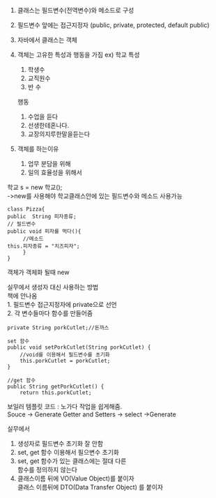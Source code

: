 1. 클래스는 필드변수(전역변수)와 메소드로 구성
2. 필드변수 앞에는 접근지정자
    (public, private, protected, default public)
3. 자바에서 클래스는 객체
4. 객체는 고유한 특성과 행동을 가짐
    ex) 학교
    특성
    1. 학생수
    2. 교직원수
    3. 반 수   
    
    행동
    1. 수업을 듣다
    2. 선생한테혼나다.
    3. 교장의지루한말을듣는다
5. 객체를 하는이유
    1. 업무 분담을 위해
    2. 일의 효율성을 위해서

학교 s = new 학교();  
->new를 사용해야 학교클래스안에 있는
  필드변수와 메소드 사용가능


    class Pizza{  
    public  String 피자종류;  
    // 필드변수  
    public void 피자를 먹다(){  
         //메소드  
    this.피자종류 = "치즈피자";  
         }  
    }

객체가 객체화 될때 new

실무에서 생성자 대신 사용하는 방법  
	책에 안나옴  
    1. 필드변수 접근지정자에 private으로 선언  
    2. 각 변수들마다 함수를 만들어줌  
	
    

    private String porkCutlet;//돈까스

    set 함수
	public void setPorkCutlet(String porkCutlet) {
		//void를 이용해서 필드변수를 초기화
		this.porkCutlet = porkCutlet;
	}
	
	//get 함수
	public String getPorkCutlet() {
		return this.porkCutlet;

보일러 템플릿 코드 : 노가다 작업을 쉽게해줌.  
Souce -> Generate Getter and Setters -> select
 ->Generate

실무에서
1. 생성자로 필드변수 초기화 잘 안함
2. set, get 함수 이용해서 필으변수 초기화
3. set, get 함수가 있는 클래스에는 절대 다른  
  함수를 정의하지 않는다
4. 클래스이름 뒤에 VO(Value Object)를 붙이자  
   클래스 이름뒤에 DTO(Data Transfer Object)
   를 붙이자

